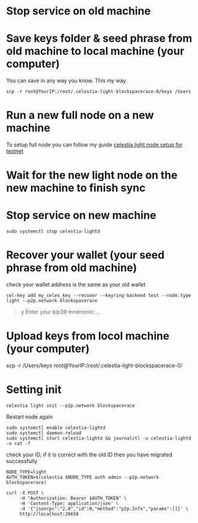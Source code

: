 # Stop service on old machine
# Save keys folder & seed phrase from old machine to local machine (your computer)
You can save in any way you know. This my way.
```
scp -r root@YourIP:/root/.celestia-light-blockspacerace-0/keys /Users
```
# Run a new full node on a new machine
To setup full node you can follow my guide [celestia light node setup for testnet](https://github.com/quynhgianggithub/Celestia-Light-node/blob/main/README.md)
# Wait for the new light node on the new machine to finish sync
# Stop service on new machine
```
sudo systemctl stop celestia-lightd
```
# Recover your wallet (your seed phrase from old machine) 
check your wallet address is the same as your old wallet
```
cel-key add my_celes_key --recover --keyring-backend test --node.type light --p2p.network blockspacerace
```
> y
> Enter your bip39 mnemonic
...
# Upload keys from locol machine (your computer)
scp -r /Users/keys root@YourIP:/root/.celestia-light-blockspacerace-0/
# Setting init
```
celestia light init --p2p.network blockspacerace
```
Restart node again
```
sudo systemctl enable celestia-lightd
sudo systemctl daemon-reload
sudo systemctl start celestia-lightd && journalctl -u celestia-lightd -o cat -f
```
check your ID, if it is correct with the old ID then you have migrated successfully
```
NODE_TYPE=light
AUTH_TOKEN=$(celestia $NODE_TYPE auth admin --p2p.network blockspacerace)

curl -X POST \
     -H "Authorization: Bearer $AUTH_TOKEN" \
     -H 'Content-Type: application/json' \
     -d '{"jsonrpc":"2.0","id":0,"method":"p2p.Info","params":[]}' \
     http://localhost:26658
```
